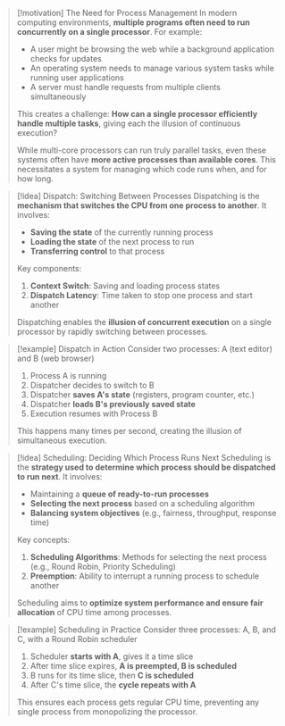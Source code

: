 > [!motivation] The Need for Process Management
> In modern computing environments, **multiple programs often need to run concurrently on a single processor**. For example:
> - A user might be browsing the web while a background application checks for updates
> - An operating system needs to manage various system tasks while running user applications
> - A server must handle requests from multiple clients simultaneously
> 
> This creates a challenge: **How can a single processor efficiently handle multiple tasks**, giving each the illusion of continuous execution? 
> 
> While multi-core processors can run truly parallel tasks, even these systems often have **more active processes than available cores**. This necessitates a system for managing which code runs when, and for how long.

> [!idea] Dispatch: Switching Between Processes
> Dispatching is the **mechanism that switches the CPU from one process to another**. It involves:
> 
> - **Saving the state** of the currently running process
> - **Loading the state** of the next process to run
> - **Transferring control** to that process
> 
> Key components:
> 1. **Context Switch**: Saving and loading process states
> 2. **Dispatch Latency**: Time taken to stop one process and start another
> 
> Dispatching enables the **illusion of concurrent execution** on a single processor by rapidly switching between processes.

> [!example] Dispatch in Action
> Consider two processes: A (text editor) and B (web browser)
> 
> 1. Process A is running
> 2. Dispatcher decides to switch to B
> 3. Dispatcher **saves A's state** (registers, program counter, etc.)
> 4. Dispatcher **loads B's previously saved state**
> 5. Execution resumes with Process B
> 
> This happens many times per second, creating the illusion of simultaneous execution.

> [!idea] Scheduling: Deciding Which Process Runs Next
> Scheduling is the **strategy used to determine which process should be dispatched to run next**. It involves:
> 
> - Maintaining a **queue of ready-to-run processes**
> - **Selecting the next process** based on a scheduling algorithm
> - **Balancing system objectives** (e.g., fairness, throughput, response time)
> 
> Key concepts:
> 1. **Scheduling Algorithms**: Methods for selecting the next process (e.g., Round Robin, Priority Scheduling)
> 2. **Preemption**: Ability to interrupt a running process to schedule another
> 
> Scheduling aims to **optimize system performance and ensure fair allocation** of CPU time among processes.

> [!example] Scheduling in Practice
> Consider three processes: A, B, and C, with a Round Robin scheduler
> 
> 1. Scheduler **starts with A**, gives it a time slice
> 2. After time slice expires, **A is preempted, B is scheduled**
> 3. B runs for its time slice, then **C is scheduled**
> 4. After C's time slice, the **cycle repeats with A**
> 
> This ensures each process gets regular CPU time, preventing any single process from monopolizing the processor.

